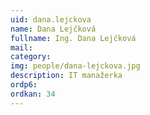 ```yaml
---
uid: dana.lejckova
name: Dana Lejčková
fullname: Ing. Dana Lejčková
mail: 
category: 
img: people/dana-lejckova.jpg
description: IT manažerka
ordp6: 
ordkan: 34
---
```




